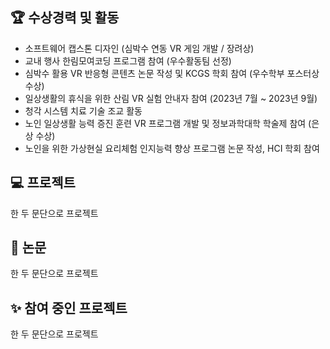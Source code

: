 ## :trophy: 수상경력 및 활동
- 소프트웨어 캡스톤 디자인 (심박수 연동 VR 게임 개발 / 장려상)
- 교내 행사 한림모여코딩 프로그램 참여 (우수활동팀 선정)
- 심박수 활용 VR 반응형 콘텐츠 논문 작성 및 KCGS 학회 참여 (우수학부 포스터상 수상)
- 일상생활의 휴식을 위한 산림 VR 실험 안내자 참여 (2023년 7월 ~ 2023년 9월)
- 청각 시스템 치료 기술 조교 활동
- 노인 일상생활 능력 증진 훈련 VR 프로그램 개발 및 정보과학대학 학술제 참여 (은상 수상)
- 노인을 위한 가상현실 요리체험 인지능력 향상 프로그램 논문 작성, HCI 학회 참여
  
## :computer: 프로젝트
한 두 문단으로 프로젝트 

## :page_facing_up: 논문
한 두 문단으로 프로젝트 

## :sparkles: 참여 중인 프로젝트
한 두 문단으로 프로젝트 
